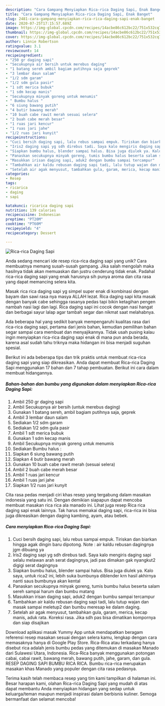 ```yaml
---
description: "Cara Gampang Menyiapkan Rica-rica Daging Sapi, Enak Banget"
title: "Cara Gampang Menyiapkan Rica-rica Daging Sapi, Enak Banget"
slug: 2481-cara-gampang-menyiapkan-rica-rica-daging-sapi-enak-banget
date: 2020-07-25T17:15:57.689Z
image: https://img-global.cpcdn.com/recipes/14acbe86c612bc22/751x532cq70/rica-rica-daging-sapi-foto-resep-utama.jpg
thumbnail: https://img-global.cpcdn.com/recipes/14acbe86c612bc22/751x532cq70/rica-rica-daging-sapi-foto-resep-utama.jpg
cover: https://img-global.cpcdn.com/recipes/14acbe86c612bc22/751x532cq70/rica-rica-daging-sapi-foto-resep-utama.jpg
author: Linnie Robertson
ratingvalue: 3.1
reviewcount: 14
recipeingredient:
- "250 gr daging sapi"
- "Secukupnya air bersih untuk merebus daging"
- "1 batang sereh ambil bagiam putihnya saja geprek"
- "3 lembar daun salam"
- "1/2 sdm garam"
- "1/2 sdm gula pasir"
- "1 sdt merica bubuk"
- "1 sdm kecap manis"
- "Secukupnya minyak goreng untuk menumis"
- " Bumbu halus "
- "6 siung bawang putih"
- "4 butir bawang merah"
- "10 buah cabe rawit merah sesuai selera"
- "2 buah cabe merah besar"
- "1 ruas jari kencur"
- "1 ruas jari jahe"
- "1/2 ruas jari kunyit"
recipeinstructions:
- "Cuci bersih daging sapi, lalu rebus sampai empuk. Tiriskan dan biarkan hingga agak dingin baru dipotong. Note : air kaldu rebusan dagingnya jgm dibuang ya"
- "Iris2 daging sapi yg sdh direbus tadi. Saya kalo mengiris daging sapi selalu melawan arah serat dagingnya, jadi pas dimakan gak nyangkut2 digigi serat dagingnya"
- "Siapkan bumbu halus, blender sampai halus. Bisa juga diulek ya. Kalo saya, untuk rica2 ini, lebih suka bumbunya diblender krn hasil akhirnya nanti saus bumbunya akan kental"
- "Panaskan secukupnya minyak goreng, tumis bumbu halus beserta salam sereh sampai harum dan bumbu matang"
- "Masukkan irisan daging sapi, aduk2 dengan bumbu sampai tercampur"
- "Tambahkan air kaldu rebusan daging sapi tadi, lalu tutup wajan dan masak sampai meletup2 dan bumbu meresap ke dalam daging."
- "Setelah air agak menyusut, tambahkan gula, garam, merica, kecap manis, aduk rata. Koreksi rasa. Jika sdh pas bisa dimatikan kompornya dan siap disajikan"
categories:
- Resep
tags:
- ricarica
- daging
- sapi

katakunci: ricarica daging sapi 
nutrition: 139 calories
recipecuisine: Indonesian
preptime: "PT20M"
cooktime: "PT60M"
recipeyield: "4"
recipecategory: Dessert

---
```



![Rica-rica Daging Sapi](https://img-global.cpcdn.com/recipes/14acbe86c612bc22/751x532cq70/rica-rica-daging-sapi-foto-resep-utama.jpg)

Anda sedang mencari ide resep rica-rica daging sapi yang unik? Cara membuatnya memang susah-susah gampang. Jika salah mengolah maka hasilnya tidak akan memuaskan dan justru cenderung tidak enak. Padahal rica-rica daging sapi yang enak harusnya sih punya aroma dan cita rasa yang dapat memancing selera kita.

Masak rica rica daging sapi yg simpel super enak di kombinasi dengan bayam dan sawi rasa nya masya ALLAH lezat. Rica daging sapi kita masak dengan banyak cabe sehingga rasanya pedas tapi bikin ketagihan pengen nambah nasi lagi dan lagi. Rica daging sapi ini cocok dengan nasi hangat dan berbagai sayur lalap agar tambah segar dan nikmat saat melahabnya.

Ada beberapa hal yang sedikit banyak mempengaruhi kualitas rasa dari rica-rica daging sapi, pertama dari jenis bahan, kemudian pemilihan bahan segar sampai cara membuat dan menyajikannya. Tidak usah pusing kalau ingin menyiapkan rica-rica daging sapi enak di mana pun anda berada, karena asal sudah tahu triknya maka hidangan ini bisa menjadi suguhan spesial.


Berikut ini ada beberapa tips dan trik praktis untuk membuat rica-rica daging sapi yang siap dikreasikan. Anda dapat membuat Rica-rica Daging Sapi menggunakan 17 bahan dan 7 tahap pembuatan. Berikut ini cara dalam membuat hidangannya.

<!--inarticleads1-->

##### Bahan-bahan dan bumbu yang digunakan dalam menyiapkan Rica-rica Daging Sapi:

1. Ambil 250 gr daging sapi
1. Ambil Secukupnya air bersih (untuk merebus daging)
1. Gunakan 1 batang sereh, ambil bagiam putihnya saja, geprek
1. Ambil 3 lembar daun salam
1. Sediakan 1/2 sdm garam
1. Sediakan 1/2 sdm gula pasir
1. Ambil 1 sdt merica bubuk
1. Gunakan 1 sdm kecap manis
1. Ambil Secukupnya minyak goreng untuk menumis
1. Sediakan  Bumbu halus :
1. Siapkan 6 siung bawang putih
1. Siapkan 4 butir bawang merah
1. Gunakan 10 buah cabe rawit merah (sesuai selera)
1. Ambil 2 buah cabe merah besar
1. Ambil 1 ruas jari kencur
1. Ambil 1 ruas jari jahe
1. Siapkan 1/2 ruas jari kunyit


Cita rasa pedas menjadi ciri khas resep yang tergabung dalam masakan indonesia yang satu ini. Dengan demikian siapapun dapat mencoba membuat masakan rica rica ala manado ini. Lihat juga resep Rica rica daging sapi enak lainnya. Tak harus memakai daging sapi, rica-rica ini bisa juga dikreasikan dengan daging kambing, ayam, atau bebek. 

<!--inarticleads2-->

##### Cara menyiapkan Rica-rica Daging Sapi:

1. Cuci bersih daging sapi, lalu rebus sampai empuk. Tiriskan dan biarkan hingga agak dingin baru dipotong. Note : air kaldu rebusan dagingnya jgm dibuang ya
1. Iris2 daging sapi yg sdh direbus tadi. Saya kalo mengiris daging sapi selalu melawan arah serat dagingnya, jadi pas dimakan gak nyangkut2 digigi serat dagingnya
1. Siapkan bumbu halus, blender sampai halus. Bisa juga diulek ya. Kalo saya, untuk rica2 ini, lebih suka bumbunya diblender krn hasil akhirnya nanti saus bumbunya akan kental
1. Panaskan secukupnya minyak goreng, tumis bumbu halus beserta salam sereh sampai harum dan bumbu matang
1. Masukkan irisan daging sapi, aduk2 dengan bumbu sampai tercampur
1. Tambahkan air kaldu rebusan daging sapi tadi, lalu tutup wajan dan masak sampai meletup2 dan bumbu meresap ke dalam daging.
1. Setelah air agak menyusut, tambahkan gula, garam, merica, kecap manis, aduk rata. Koreksi rasa. Jika sdh pas bisa dimatikan kompornya dan siap disajikan


Download aplikasi masak Yummy App untuk mendapatkan beragam referensi resep masakan sesuai dengan selera kamu, lengkap dengan cara memasaknya hanya di Google Play Store. Rica-Rica atau terkadang hanya disebut rica adalah jenis bumbu pedas yang ditemukan di masakan Manado dari Sulawesi Utara, Indonesia. Rica-Rica banyak menggunakan potongan cabai, cabai rawit, bawang merah, bawang putih, jahe, garam, dan gula. RESEP DAGING SAPI BUMBU RICA RICA. Bumbu rica-rica merupakan masakan khas Manado yang populer dengan cita rasa pedasnya. 

Terima kasih telah membaca resep yang tim kami tampilkan di halaman ini. Besar harapan kami, olahan Rica-rica Daging Sapi yang mudah di atas dapat membantu Anda menyiapkan hidangan yang sedap untuk keluarga/teman maupun menjadi inspirasi dalam berbisnis kuliner. Semoga bermanfaat dan selamat mencoba!
